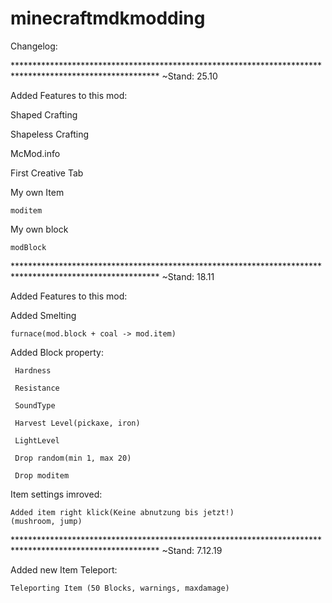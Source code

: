 # minecraftmdkmodding

Changelog:

********************************************************************************************************* ~Stand: 25.10

Added Features to this mod:

Shaped Crafting

Shapeless Crafting

McMod.info

First Creative Tab

My own Item
   
    moditem

My own block
  
    modBlock

********************************************************************************************************* ~Stand: 18.11

Added Features to this mod:

Added Smelting
    
    furnace(mod.block + coal -> mod.item)

Added Block property:

     Hardness
  
     Resistance
  
     SoundType
  
     Harvest Level(pickaxe, iron)
  
     LightLevel
  
     Drop random(min 1, max 20)
  
     Drop moditem
     
Item settings imroved:
                        
    Added item right klick(Keine abnutzung bis jetzt!)
    (mushroom, jump)

********************************************************************************************************* ~Stand: 7.12.19

Added new Item Teleport:
   
    Teleporting Item (50 Blocks, warnings, maxdamage)
    
